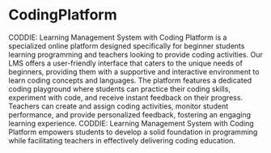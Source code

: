 # CodingPlatform
CODDIE: Learning Management System with Coding Platform is a specialized online platform designed specifically for beginner students learning programming and teachers looking to provide coding activities. Our LMS offers a user-friendly interface that caters to the unique needs of beginners, providing them with a supportive and interactive environment to learn coding concepts and languages. The platform features a dedicated coding playground where students can practice their coding skills, experiment with code, and receive instant feedback on their progress. Teachers can create and assign coding activities, monitor student performance, and provide personalized feedback, fostering an engaging learning experience. CODDIE: Learning Management System with Coding Platform empowers students to develop a solid foundation in programming while facilitating teachers in effectively delivering coding education.

